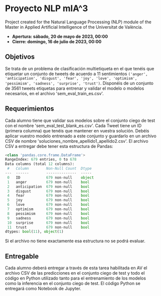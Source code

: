 # Proyecto NLP mIA^3

Project created for the Natural Language Processing (NLP) module of the Master in Applied Artificial Intelligence of the Universitat de València.

- **Apertura: sábado, 20 de mayo de 2023, 00:00**
- **Cierre: domingo, 16 de julio de 2023, 00:00**

## Objetivos

Se trata de un problema de clasificación multietiqueta en el que tenéis que etiquetar un conjunto de tweets de acuerdo a 11 sentimientos ```('anger', 'anticipation', 'disgust', 'fear', 'joy', 'love', 'optimism', 'pessimism', 'sadness', 'surprise', 'trust')```.
Disponéis de un conjunto de 3561 tweets etiquetas para entrenar y validar el modelo o modelos necesarios, en el archivo 'sem_eval_train_es.csv'.

## Requerimientos

Cada alumno tiene que validar sus modelos sobre el conjunto ciego de test con el nombre 'sem_eval_test_blank_es.csv'. Cada Tweet tiene un ID (primera columna) que tenéis que mantener en vuestra solución. Debéis aplicar vuestro modelo entrenado a este conjunto y guardarlo en un archivo CSV de nombre 'soluciones_nombre_apellido1_apellido2.csv'. El archivo CSV a entregar debe tener esta estructura de Pandas:

```python
<class 'pandas.core.frame.DataFrame'>
RangeIndex: 679 entries, 0 to 678
Data columns (total 12 columns):
 #   Column        Non-Null Count  Dtype 
---  ------        --------------  ----- 
 0   ID            679 non-null    object
 1   anger         679 non-null    bool  
 2   anticipation  679 non-null    bool  
 3   disgust       679 non-null    bool  
 4   fear          679 non-null    bool  
 5   joy           679 non-null    bool  
 6   love          679 non-null    bool  
 7   optimism      679 non-null    bool  
 8   pessimism     679 non-null    bool  
 9   sadness       679 non-null    bool  
 10  surprise      679 non-null    bool  
 11  trust         679 non-null    bool  
dtypes: bool(11), object(1)
```

Si el archivo no tiene exactamente esa estructura no se podrá evaluar.

## Entregable

Cada alumno deberá entregar a través de esta tarea habilitada en AV el archivo CSV de las predicciones en el conjunto ciego de test y todo el código en Python utilizado tanto para el entrenamiento de los modelos como la inferencia en el conjunto ciego de test. El código Python se entregará como Notebook de Jupyter.